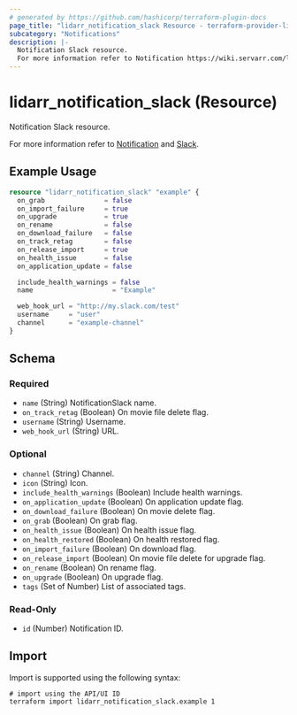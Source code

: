 ```yaml
---
# generated by https://github.com/hashicorp/terraform-plugin-docs
page_title: "lidarr_notification_slack Resource - terraform-provider-lidarr"
subcategory: "Notifications"
description: |-
  Notification Slack resource.
  For more information refer to Notification https://wiki.servarr.com/lidarr/settings#connect and Slack https://wiki.servarr.com/lidarr/supported#slack.
---
```


# lidarr_notification_slack (Resource)

<!-- subcategory:Notifications -->Notification Slack resource.
For more information refer to [Notification](https://wiki.servarr.com/lidarr/settings#connect) and [Slack](https://wiki.servarr.com/lidarr/supported#slack).

## Example Usage

```terraform
resource "lidarr_notification_slack" "example" {
  on_grab               = false
  on_import_failure     = true
  on_upgrade            = true
  on_rename             = false
  on_download_failure   = false
  on_track_retag        = false
  on_release_import     = true
  on_health_issue       = false
  on_application_update = false

  include_health_warnings = false
  name                    = "Example"

  web_hook_url = "http://my.slack.com/test"
  username     = "user"
  channel      = "example-channel"
}
```

<!-- schema generated by tfplugindocs -->
## Schema

### Required

- `name` (String) NotificationSlack name.
- `on_track_retag` (Boolean) On movie file delete flag.
- `username` (String) Username.
- `web_hook_url` (String) URL.

### Optional

- `channel` (String) Channel.
- `icon` (String) Icon.
- `include_health_warnings` (Boolean) Include health warnings.
- `on_application_update` (Boolean) On application update flag.
- `on_download_failure` (Boolean) On movie delete flag.
- `on_grab` (Boolean) On grab flag.
- `on_health_issue` (Boolean) On health issue flag.
- `on_health_restored` (Boolean) On health restored flag.
- `on_import_failure` (Boolean) On download flag.
- `on_release_import` (Boolean) On movie file delete for upgrade flag.
- `on_rename` (Boolean) On rename flag.
- `on_upgrade` (Boolean) On upgrade flag.
- `tags` (Set of Number) List of associated tags.

### Read-Only

- `id` (Number) Notification ID.

## Import

Import is supported using the following syntax:

```shell
# import using the API/UI ID
terraform import lidarr_notification_slack.example 1
```
